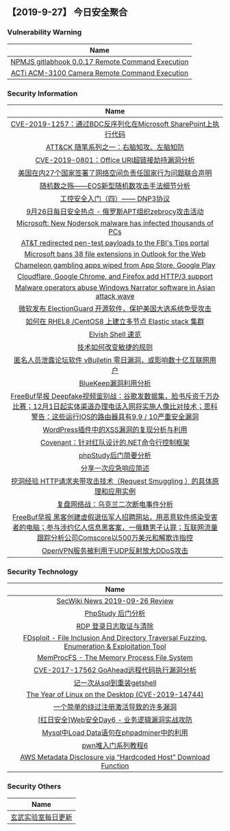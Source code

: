 
 ##   【2019-9-27】 今日安全聚合


###  						       							Vulnerability Warning

|                             Name                             |
| :----------------------------------------------------------: |
|[NPMJS gitlabhook 0.0.17 Remote Command Execution](https://cxsecurity.com/issue/WLB-2019090168)|
|[ACTi ACM-3100 Camera Remote Command Execution](https://cxsecurity.com/issue/WLB-2019090164)|

### 						        							Security Information
|                             Name                                    |
| :----------------------------------------------------------: |
|[CVE-2019-1257：通过BDC反序列化在Microsoft SharePoint上执行代码](https://www.anquanke.com/post/id/187377)|
|[ATT&CK 随笔系列之一：右脑知攻、左脑知防](https://www.anquanke.com/post/id/187485)|
|[CVE-2019-0801：Office URI超链接劫持漏洞分析](https://www.anquanke.com/post/id/187397)|
|[美国在内27个国家签署了网络空间负责任国家行为问题联合声明](https://www.anquanke.com/post/id/187465)|
|[随机数之殇——EOS新型随机数攻击手法细节分析](https://www.anquanke.com/post/id/187423)|
|[工控安全入门（四）—— DNP3协议](https://www.anquanke.com/post/id/187221)|
|[9月26日每日安全热点 - 俄罗斯APT组织zebrocy攻击活动](https://www.anquanke.com/post/id/187445)|
|[Microsoft: New Nodersok malware has infected thousands of PCs](https://www.zdnet.com/article/microsoft-new-nodersok-malware-has-infected-thousands-of-pcs/#ftag=RSSbaffb68)|
|[AT&T redirected pen-test payloads to the FBI's Tips portal](https://www.zdnet.com/article/at-t-redirected-pen-test-payloads-to-the-fbis-tips-portal/#ftag=RSSbaffb68)|
|[Microsoft bans 38 file extensions in Outlook for the Web](https://www.zdnet.com/article/microsoft-bans-38-file-extensions-in-outlook-for-the-web/#ftag=RSSbaffb68)|
|[Chameleon gambling apps wiped from App Store, Google Play](https://www.zdnet.com/article/chameleon-gambling-apps-wiped-from-ios-store-google-play/#ftag=RSSbaffb68)|
|[Cloudflare, Google Chrome, and Firefox add HTTP/3 support](https://www.zdnet.com/article/cloudflare-google-chrome-and-firefox-add-http3-support/#ftag=RSSbaffb68)|
|[Malware operators abuse Windows Narrator software in Asian attack wave](https://www.zdnet.com/article/malware-operators-replace-windows-narrator-software-with-trojan-in-new-wave-of-attacks/#ftag=RSSbaffb68)|
|[微软发布 ElectionGuard 开源软件，保护美国大选系统免受攻击](https://linux.cn/article-11395-1.html?utm_source=rss&utm_medium=rss)|
|[如何在 RHEL8 /CentOS8 上建立多节点 Elastic stack 集群](https://linux.cn/article-11394-1.html?utm_source=rss&utm_medium=rss)|
|[Elvish Shell 速览](https://linux.cn/article-11393-1.html?utm_source=rss&utm_medium=rss)|
|[技术如何改变敏捷的规则](https://linux.cn/article-11392-1.html?utm_source=rss&utm_medium=rss)|
|[匿名人员泄露论坛软件 vBulletin 零日漏洞，或影响数十亿互联网用户](https://linux.cn/article-11391-1.html?utm_source=rss&utm_medium=rss)|
|[BlueKeep漏洞利用分析](https://www.freebuf.com/vuls/214775.html)|
|[FreeBuf早报  Deepfake视频鉴别战：谷歌发数据集，脸书斥资千万办比赛；12月1日起实体渠道办理电话入网将实施人像比对技术；思科警告：这些运行IOS的路由器具有9.9 / 10严重安全漏洞](https://www.freebuf.com/news/215486.html)|
|[WordPress插件中的XSS漏洞的复现分析与利用](https://www.freebuf.com/vuls/214534.html)|
|[Covenant：针对红队设计的.NET命令行控制框架](https://www.freebuf.com/articles/system/213672.html)|
|[phpStudy后门简要分析](https://www.freebuf.com/articles/others-articles/215406.html)|
|[分享一次应急响应简述](https://www.freebuf.com/articles/system/214353.html)|
|[挖洞经验  HTTP请求夹带攻击技术（Request Smuggling ）的具体原理和应用实例](https://www.freebuf.com/articles/web/213360.html)|
|[复盘网络战：乌克兰二次断电事件分析](https://www.freebuf.com/articles/system/214591.html)|
|[FreeBuf早报  黑客创建虚假退伍军人招聘网站，用恶意软件感染受害者的电脑；参与涉约亿人信息黑客案，一俄籍男子认罪；互联网流量跟踪分析公司Comscore以500万美元和解欺诈指控](https://www.freebuf.com/news/215341.html)|
|[OpenVPN服务被利用于UDP反射放大DDoS攻击](https://www.freebuf.com/vuls/215171.html)|

### 						        							Security  Technology
|                             Name                                    |
| :----------------------------------------------------------: |
|[SecWiki News 2019-09-26 Review](http://www.sec-wiki.com/?2019-09-26)|
|[PhpStudy 后门分析](https://paper.seebug.org/1044/)|
|[RDP 登录日志取证与清除](https://paper.seebug.org/1043/)|
|[FDsploit - File Inclusion And Directory Traversal Fuzzing, Enumeration & Exploitation Tool](http://www.kitploit.com/2019/09/fdsploit-file-inclusion-and-directory.html)|
|[MemProcFS - The Memory Process File System](http://www.kitploit.com/2019/09/memprocfs-memory-process-file-system.html)|
|[CVE-2017-17562 GoAhead远程代码执行漏洞分析](http://xz.aliyun.com/t/6407)|
|[记一次从sql到重装getshell](http://xz.aliyun.com/t/6411)|
|[The Year of Linux on the Desktop (CVE-2019-14744)](http://xz.aliyun.com/t/6410)|
|[一个简单的绕过注册激活导致的许多漏洞](http://xz.aliyun.com/t/6404)|
|[[红日安全]Web安全Day6 - 业务逻辑漏洞实战攻防](http://xz.aliyun.com/t/6401)|
|[Mysql中Load Data语句在phpadminer中的利用](http://xz.aliyun.com/t/6408)|
|[pwn堆入门系列教程6](http://xz.aliyun.com/t/6406)|
|[AWS Metadata Disclosure via “Hardcoded Host” Download Function](http://xz.aliyun.com/t/6399)|

### 						        							Security  Others
|                             Name                                    |
| :----------------------------------------------------------: |
|[玄武实验室每日更新](https://weibo.com/p/1006065582522936/wenzhang?from=page_100606_profile&wvr=6&mod=wenzhangmore)|

